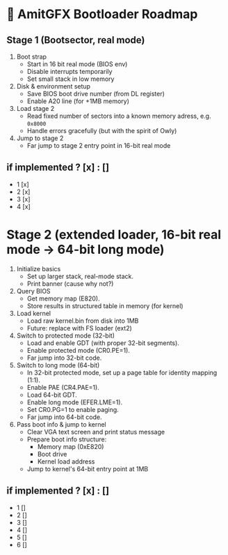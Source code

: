 # 🚀 AmitGFX Bootloader Roadmap

## Stage 1 (Bootsector, real mode)
1) Boot strap
    - Start in 16 bit real mode (BIOS env)
    - Disable interrupts temporarily
    - Set small stack in low memory
2) Disk & environment setup
    - Save BIOS boot drive number (from DL register)
    - Enable A20 line (for +1MB memory)
3) Load stage 2
    - Read fixed number of sectors into a known memory adress, e.g. `0x8000`
    - Handle errors gracefully (but with the spirit of Owly)
4) Jump to stage 2
    - Far jump to stage 2 entry point in 16-bit real mode

## if implemented ? [x] : []
- 1 [x]
- 2 [x]
- 3 [x]
- 4 [x]

# Stage 2 (extended loader, 16-bit real mode → 64-bit long mode)
1) Initialize basics
    - Set up larger stack, real-mode stack.
    - Print banner (cause why not?)
2) Query BIOS
    - Get memory map (E820).
    - Store results in structured table in memory (for kernel)
3) Load kernel
    - Load raw kernel.bin from disk into 1MB
    - Future: replace with FS loader (ext2)
4) Switch to protected mode (32-bit)
    - Load and enable GDT (with proper 32-bit segments).
    - Enable protected mode (CR0.PE=1).
    - Far jump into 32-bit code.
5) Switch to long mode (64-bit)
    - In 32-bit protected mode, set up a page table for identity mapping (1:1).
    - Enable PAE (CR4.PAE=1).
    - Load 64-bit GDT.
    - Enable long mode (EFER.LME=1).
    - Set CR0.PG=1 to enable paging.
    - Far jump into 64-bit code.
6) Pass boot info & jump to kernel
    - Clear VGA text screen and print status message
    - Prepare boot info structure:
        - Memory map (0xE820)
        - Boot drive
        - Kernel load address
    - Jump to kernel's 64-bit entry point at 1MB

## if implemented ? [x] : []
- 1 []
- 2 []
- 3 []
- 4 []
- 5 []
- 6 []